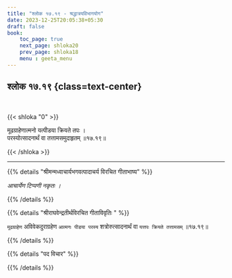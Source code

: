 ```yaml
---
title: "श्लोक १७.१९ - श्रद्धात्रयविभागयोग"
date: 2023-12-25T20:05:38+05:30
draft: false
book:
    toc_page: true
    next_page: shloka20
    prev_page: shloka18
    menu : geeta_menu
---
```




## श्लोक १७.१९ {class=text-center}

<br/>

{{< shloka  "0"  >}}

मूढग्राहेणात्मनो यत्पीडया क्रियते तपः ।  
परस्योत्सादनार्थं वा तत्तामसमुदाहृतम् ॥१७.१९॥

{{< /shloka >}}

---


{{% details "श्रीमन्मध्वाचार्यभगवत्पादाचर्य विरचित  गीताभाष्य" %}}

*आचार्येण टिप्पणी नकृतः ।*

{{% /details %}}



{{% details "श्रीराघवेन्द्रतीर्थविरचित गीताविवृतिः " %}}

`मूढग्राहेण` अविवेकदुराग्रहेण `आत्मनः पीडया परस्य`
शत्रोरुत्सादनार्थं वा `यत्तपः क्रियते तत्तामसम्‌` ॥१७.१९॥

{{% /details %}}



{{% details "पद विचार" %}}


{{% /details %}}
